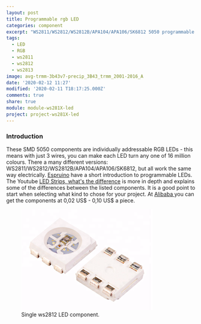```yaml
---
layout: post
title: Programmable rgb LED
categories: component
excerpt: "WS2811/WS2812/WS2812B/APA104/APA106/SK6812 5050 programmable rgb LED"
tags:
  - LED
  - RGB
  - ws2811
  - ws2812
  - ws2813
image: avg-trmm-3b43v7-precip_3B43_trmm_2001-2016_A
date: '2020-02-12 11:27'
modified: '2020-02-11 T18:17:25.000Z'
comments: true
share: true
module: module-ws281X-led
project: project-ws281X-led
---
```

<script src="https://karttur.github.io/common/assets/js/karttur/togglediv.js"></script>

### Introduction

These SMD 5050 components are individually addressable RGB LEDs - this means with just 3 wires, you can make each LED turn any one of 16 million colours. There a many different versions: WS2811/WS2812/WS2812B/APA104/APA106/SK6812, but all work the same way electrically. [Espruino](https://www.espruino.com/WS2811) have a short introduction to programmable LEDs. The Youtube [LED Strips, what's the difference](https://www.youtube.com/watch?v=QnvircC22hU) is more in depth and explains some of the differences between the listed components. It is a good point to start when selecting what kind to chose for your project. At [Alibaba ](https://www.alibaba.com/product-detail/wholesales-sk6812-ws2812-ws2812b-ws2811-5050_60666639287.html) you can get the components at 0,02 US$ - 0,10 US$ a piece.

<figure>
<img src="../../images/ws2812_component.png">
<figcaption> Single ws2812 LED component. </figcaption>
</figure>
